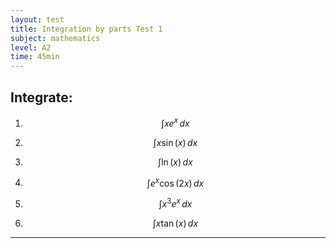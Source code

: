 ```yaml
---
layout: test
title: Integration by parts Test 1
subject: mathematics
level: A2
time: 45min
---
```


## Integrate:

1. $$ \int x e^x \, dx $$

2. $$ \int x \sin(x) \, dx $$

3. $$ \int \ln(x) \, dx $$

4. $$ \int e^x \cos(2x) \, dx $$

5. $$ \int x^3 e^x \, dx $$

6. $$ \int x \tan(x) \, dx $$

---
